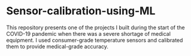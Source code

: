 # Sensor-calibration-using-ML

This repository presents one of the projects I built during the start of the COVID-19  pandemic when there was a severe shortage of medical equipment. I used consumer-grade temperature sensors and calibrated them to provide medical-grade accuracy.